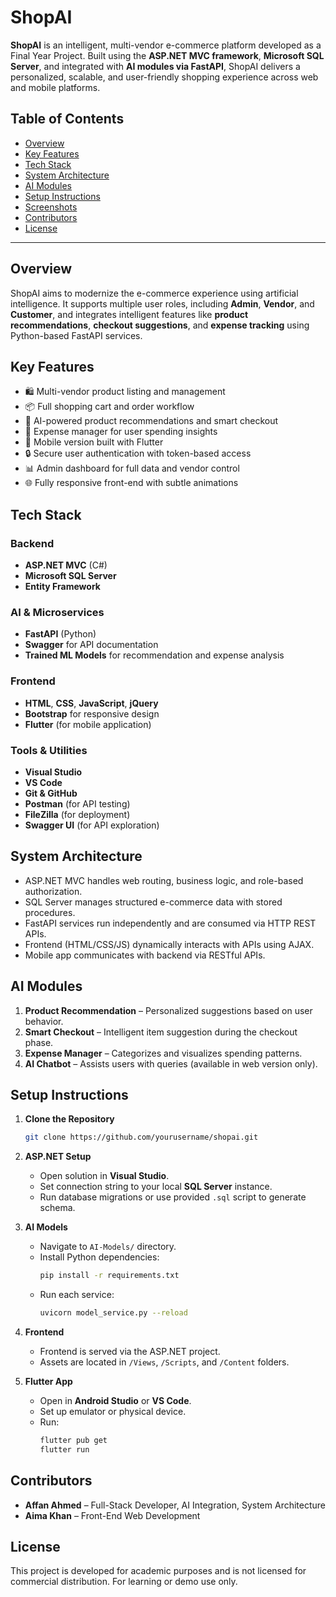 # ShopAI

**ShopAI** is an intelligent, multi-vendor e-commerce platform developed as a Final Year Project. Built using the **ASP.NET MVC framework**, **Microsoft SQL Server**, and integrated with **AI modules via FastAPI**, ShopAI delivers a personalized, scalable, and user-friendly shopping experience across web and mobile platforms.

## Table of Contents
- [Overview](#overview)
- [Key Features](#key-features)
- [Tech Stack](#tech-stack)
- [System Architecture](#system-architecture)
- [AI Modules](#ai-modules)
- [Setup Instructions](#setup-instructions)
- [Screenshots](#screenshots)
- [Contributors](#contributors)
- [License](#license)

---

## Overview

ShopAI aims to modernize the e-commerce experience using artificial intelligence. It supports multiple user roles, including **Admin**, **Vendor**, and **Customer**, and integrates intelligent features like **product recommendations**, **checkout suggestions**, and **expense tracking** using Python-based FastAPI services.

## Key Features

- 🛍️ Multi-vendor product listing and management  
- 📦 Full shopping cart and order workflow  
- 🤖 AI-powered product recommendations and smart checkout  
- 💸 Expense manager for user spending insights  
- 📱 Mobile version built with Flutter  
- 🔒 Secure user authentication with token-based access  
- 📊 Admin dashboard for full data and vendor control  
- 🌐 Fully responsive front-end with subtle animations

## Tech Stack

### Backend
- **ASP.NET MVC** (C#)
- **Microsoft SQL Server**
- **Entity Framework**

### AI & Microservices
- **FastAPI** (Python)
- **Swagger** for API documentation
- **Trained ML Models** for recommendation and expense analysis

### Frontend
- **HTML**, **CSS**, **JavaScript**, **jQuery**
- **Bootstrap** for responsive design
- **Flutter** (for mobile application)

### Tools & Utilities
- **Visual Studio**
- **VS Code**
- **Git & GitHub**
- **Postman** (for API testing)
- **FileZilla** (for deployment)
- **Swagger UI** (for API exploration)

## System Architecture

- ASP.NET MVC handles web routing, business logic, and role-based authorization.
- SQL Server manages structured e-commerce data with stored procedures.
- FastAPI services run independently and are consumed via HTTP REST APIs.
- Frontend (HTML/CSS/JS) dynamically interacts with APIs using AJAX.
- Mobile app communicates with backend via RESTful APIs.

## AI Modules

1. **Product Recommendation** – Personalized suggestions based on user behavior.
2. **Smart Checkout** – Intelligent item suggestion during the checkout phase.
3. **Expense Manager** – Categorizes and visualizes spending patterns.
4. **AI Chatbot** – Assists users with queries (available in web version only).

## Setup Instructions

1. **Clone the Repository**
   ```bash
   git clone https://github.com/yourusername/shopai.git
   ```

2. **ASP.NET Setup**
   - Open solution in **Visual Studio**.
   - Set connection string to your local **SQL Server** instance.
   - Run database migrations or use provided `.sql` script to generate schema.

3. **AI Models**
   - Navigate to `AI-Models/` directory.
   - Install Python dependencies:
     ```bash
     pip install -r requirements.txt
     ```
   - Run each service:
     ```bash
     uvicorn model_service.py --reload
     ```

4. **Frontend**
   - Frontend is served via the ASP.NET project.
   - Assets are located in `/Views`, `/Scripts`, and `/Content` folders.

5. **Flutter App**
   - Open in **Android Studio** or **VS Code**.
   - Set up emulator or physical device.
   - Run:
     ```bash
     flutter pub get
     flutter run
     ```


## Contributors

- **Affan Ahmed** – Full-Stack Developer, AI Integration, System Architecture  
- **Aima Khan** – Front-End Web Development

## License

This project is developed for academic purposes and is not licensed for commercial distribution. For learning or demo use only.
